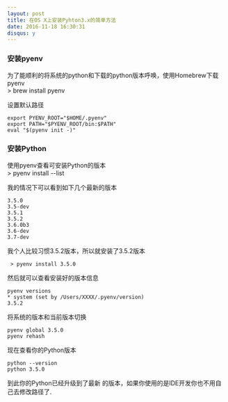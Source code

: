 ```yaml
---
layout: post
title: 在OS X上安装Pyhton3.x的简单方法
date: 2016-11-18 16:30:31
disqus: y
---
```

### 安装pyenv
为了能顺利的将系统的python和下载的python版本呼唤，使用Homebrew下载pyenv  
	> brew install pyenv  

设置默认路径   

	export PYENV_ROOT="$HOME/.pyenv"
	export PATH="$PYENV_ROOT/bin:$PATH"
	eval "$(pyenv init -)"

### 安装Python
使用pyenv查看可安装Python的版本   
 	> pyenv install --list

我的情况下可以看到如下几个最新的版本  

	3.5.0
	3.5-dev
	3.5.1
	3.5.2
	3.6.0b3
	3.6-dev
	3.7-dev

我个人比较习惯3.5.2版本，所以就安装了3.5.2版本

	 > pyenv install 3.5.0

然后就可以查看安装好的版本信息    

	pyenv versions
	* system (set by /Users/XXXX/.pyenv/version)
	3.5.2

将系统的版本和当前版本切换

	pyenv global 3.5.0  
	pyenv rehash

现在查看你的Python版本  

	python --version
	python 3.5.0

到此你的Python已经升级到了最新 的版本，如果你使用的是IDE开发你也不用自己去修改路径了.
